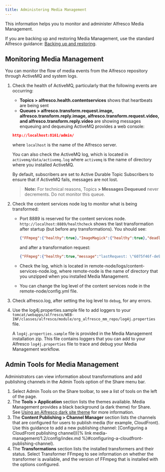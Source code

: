 ```yaml
---
title: Administering Media Management
---
```


This information helps you to monitor and administer Alfresco Media Management.

If you are backing up and restoring Media Management, use the standard Alfresco guidance: [Backing up and restoring](LINK).

## Monitoring Media Management

You can monitor the flow of media events from the Alfresco repository through ActiveMQ and system logs.

1. Check the health of ActiveMQ, particularly that the following events are occurring:

    * **Topics > alfresco.health.contentservices** shows that heartbeats are being sent
    * **Queues > alfresco.transform.request.image, alfresco.transform.reply.image, alfresco.transform.request.video, and alfresco.transform.reply.video** are showing messages enqueuing and dequeuing
    ActiveMQ provides a web console:

    ```json
    http://localhost:8161/admin/
    ```

    where `localhost` is the name of the Alfresco server.

    You can also check the ActiveMQ log, which is located in `activemq/data/activemq.log` where `activemq` is the name of directory where you installed ActiveMQ.

    By default, subscribers are set to Active Durable Topic Subscribers to ensure that if ActiveMQ fails, messages are not lost.

    >**Note:** For technical reasons, Topics **> Messages Dequeued** never decrements. Do not monitor this queue.

2. Check the content services node log to monitor what is being transformed:

    * Port 8889 is reserved for the content services node. `http://localhost:8889/healthcheck` shows the last transformation after startup (but before any transformations). You should see:

        ```json
        {"FFmpeg":{"healthy":true},"ImageMagick":{"healthy":true},"deadlocks":{"healthy":true}}
        ```

        and after a transformation request:

        ```json
        {"FFmpeg":{"healthy":true,"message":"lastRequest: \"6075f46f-de9c-4232-aa78-d3ed1280a371\""},"ImageMagick":{"healthy":true},"deadlocks":{"healthy":true}}
        ```

    * Check the log, which is located in remote-node/logs/content-services-node.log, where remote-node is the name of directory that you unzipped when you installed Media Management.
    * You can change the log level of the content services node in the remote-node/config.yml file.
3. Check alfresco.log, after setting the log level to `debug`, for any errors.

4. Use the log4j.properties.sample file to add loggers to your `tomcat/webapps/alfresco/WEB-INF/classes/alfresco/module/org_alfresco_mm_repo/log4j.properties` file.

    A `log4j.properties.sample` file is provided in the Media Management installation zip. This file contains loggers that you can add to your Alfresco `log4j.properties` file to trace and debug your Media Management workflow.

## Admin Tools for Media Management

Administrators can view information about transformations and add publishing channels in the Admin Tools option of the Share menu bar.

1. Select Admin Tools on the Share toolbar, to see a list of tools on the left of the page.
2. The **Tools > Application** section lists the themes available. Media Management provides a black background (a dark theme) for Share. See [Using an Alfresco dark site theme](LINK) for more information.
3. The **Content Publishing > Channel Manager** section lists the channels that are configured for users to publish media (for example, CloudFront). Use this guidance to add a new publishing channel: [Configuring a CloudFront publishing channel]({% link media-management/1.2/config/index.md %}#configuring-a-cloudfront-publishing-channel).
4. The **Transformations** section lists the installed transformers and their status. Select Transformer FFmpeg to see information on whether the transformer is available, and the version of FFmpeg that is installed with the options configured.
